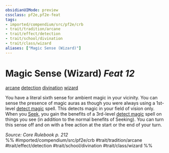 ```yaml
---
obsidianUIMode: preview
cssclass: pf2e,pf2e-feat
tags:
- imported/compendium/src/pf2e/crb
- trait/tradition/arcane
- trait/effect/detection
- trait/school/divination
- trait/class/wizard
aliases: ["Magic Sense (Wizard)"]
---
```

# Magic Sense (Wizard)  *Feat 12*  
[arcane](arcane.md)  [detection](detection.md)  [divination](divination.md)  [wizard](rules/traits/wizard.md)  


You have a literal sixth sense for ambient magic in your vicinity. You can sense the presence of magic auras as though you were always using a 1st-level [detect magic](../spells/detect-magic.md) spell. This detects magic in your field of vision only. When you [Seek](seek.md), you gain the benefits of a 3rd-level [detect magic](../spells/detect-magic.md) spell on things you see (in addition to the normal benefits of Seeking). You can turn this sense off and on with a free action at the start or the end of your turn.

*Source: Core Rulebook p. 212*  
%% #imported/compendium/src/pf2e/crb #trait/tradition/arcane #trait/effect/detection #trait/school/divination #trait/class/wizard %%